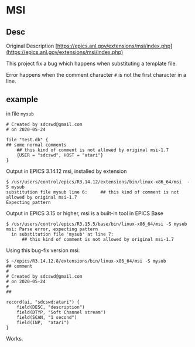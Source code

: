 # MSI

## Desc

Original Description [https://epics.anl.gov/extensions/msi/index.php](https://epics.anl.gov/extensions/msi/index.php)

This project fix a bug which happens when substituting a template file.

Error happens when the comment character `#` is not the first character in a line.

## example

in file `mysub`
```
# Created by sdcswd@gmail.com
# on 2020-05-24

file "test.db" {
## some normal comments
    ## this kind of comment is not allowed by original msi-1.7
    {USER = "sdcswd", HOST = "atari"}
}
```
Output in EPICS 3.14.12 msi, installed by extension
```
$ /usr/users/control/epics/R3.14.12/extensions/bin/linux-x86_64/msi  -S mysub
substitution file mysub line 6:     ## this kind of comment is not allowed by original msi-1.7
Expecting pattern

```

Output in EPICS 3.15 or higher, msi is a built-in tool in EPICS Base
```
$ /usr/users/control/epics/R3.15.5/base/bin/linux-x86_64/msi -S mysub
msi: Parse error, expecting pattern
  in substitution file 'mysub' at line 7:
      ## this kind of comment is not allowed by original msi-1.7

```

Using this bug-fix version msi:
```
$ ~/epics/R3.14.12.8/extensions/bin/linux-x86_64/msi -S mysub
## comment
#
# Created by sdcswd@gmail.com
# on 2020-05-24
#
##

record(ai, "sdcswd:atari") {
    field(DESC, "description")
    field(DTYP, "Soft Channel stream")
    field(SCAN, "1 second")
    field(INP,  "atari")
}
```

Works.

